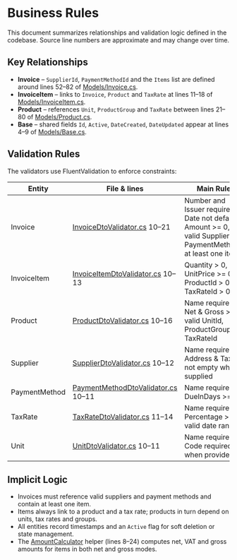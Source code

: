 # Business Rules

This document summarizes relationships and validation logic defined in the codebase. Source line numbers are approximate and may change over time.

## Key Relationships

- **Invoice** – `SupplierId`, `PaymentMethodId` and the `Items` list are defined around lines 52–82 of [Models/Invoice.cs](../Models/Invoice.cs).
- **InvoiceItem** – links to `Invoice`, `Product` and `TaxRate` at lines 11–18 of [Models/InvoiceItem.cs](../Models/InvoiceItem.cs).
- **Product** – references `Unit`, `ProductGroup` and `TaxRate` between lines 21–80 of [Models/Product.cs](../Models/Product.cs).
- **Base** – shared fields `Id`, `Active`, `DateCreated`, `DateUpdated` appear at lines 4–9 of [Models/Base.cs](../Models/Base.cs).

## Validation Rules

The validators use FluentValidation to enforce constraints:

| Entity | File & lines | Main Rules |
| ------ | ------------ | ---------- |
| Invoice | [InvoiceDtoValidator.cs](../Validators/InvoiceDtoValidator.cs) 10–21 | Number and Issuer required, Date not default, Amount >= 0, valid SupplierId, PaymentMethodId, at least one item |
| InvoiceItem | [InvoiceItemDtoValidator.cs](../Validators/InvoiceItemDtoValidator.cs) 10–13 | Quantity > 0, UnitPrice >= 0, ProductId > 0, TaxRateId > 0 |
| Product | [ProductDtoValidator.cs](../Validators/ProductDtoValidator.cs) 10–16 | Name required, Net & Gross >= 0, valid UnitId, ProductGroupId, TaxRateId |
| Supplier | [SupplierDtoValidator.cs](../Validators/SupplierDtoValidator.cs) 10–12 | Name required, Address & TaxId not empty when supplied |
| PaymentMethod | [PaymentMethodDtoValidator.cs](../Validators/PaymentMethodDtoValidator.cs) 10–11 | Name required, DueInDays >= 0 |
| TaxRate | [TaxRateDtoValidator.cs](../Validators/TaxRateDtoValidator.cs) 11–14 | Name required, Percentage >= 0, valid date range |
| Unit | [UnitDtoValidator.cs](../Validators/UnitDtoValidator.cs) 10–11 | Name required, Code required when provided |

## Implicit Logic

- Invoices must reference valid suppliers and payment methods and contain at least one item.
- Items always link to a product and a tax rate; products in turn depend on units, tax rates and groups.
- All entities record timestamps and an `Active` flag for soft deletion or state management.
- The [AmountCalculator](../Helpers/AmountCalculator.cs) helper (lines 8–24) computes net, VAT and gross amounts for items in both net and gross modes.
